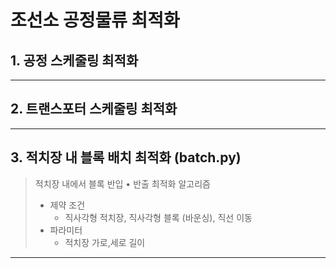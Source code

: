 # 조선소 공정물류 최적화

## 1. 공정 스케줄링 최적화



------------

## 2. 트랜스포터 스케줄링 최적화



------------

## 3. 적치장 내 블록 배치 최적화 (batch.py)
> 적치장 내에서 블록 반입 • 반출 최적화 알고리즘
> * 제약 조건
>   * 직사각형 적치장, 직사각형 블록 (바운싱), 직선 이동
> * 파라미터
>   * 적치장 가로,세로 길이


------------

